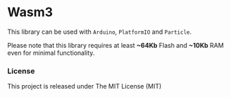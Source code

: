 # Wasm3

This library can be used with `Arduino`, `PlatformIO` and `Particle`.

Please note that this library requires at least **~64Kb** Flash and **~10Kb** RAM even for minimal functionality.

### License
This project is released under The MIT License (MIT)
